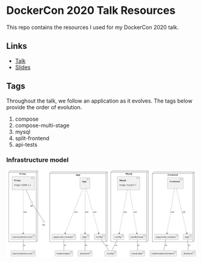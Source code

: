 # DockerCon 2020 Talk Resources

This repo contains the resources I used for my DockerCon 2020 talk.

## Links

- [Talk](https://www.youtube.com/watch?v=QeQ2MH5f_BE)
- [Slides](https://docs.google.com/presentation/d/1HqEPAjQgiuyWUf7ere9b66xXsIf4I44JYKit9bRRNKw/edit?usp=sharing)

## Tags

Throughout the talk, we follow an application as it evolves. The tags below provide the order of evolution.

1. compose
1. compose-multi-stage
1. mysql
1. split-frontend
1. api-tests



### Infrastructure model

![Infrastructure model](.infragenie/infrastructure_model.png)